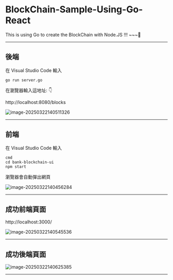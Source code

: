 # BlockChain-Sample-Using-Go-React
This is using Go to create the BlockChain with Node.JS !!! ~~~🐺



---

## 後端

在 Visual Studio Code 輸入

```
go run server.go
```

在瀏覽器輸入這地址: 👇

http://localhost:8080/blocks

![image-20250322140511326](http://pdm888.oss-cn-beijing.aliyuncs.com/img/image-20250322140511326.png) 

----

## 前端

在 Visual Studio Code 輸入

```
cmd
cd bank-blockchain-ui
npm start
```

瀏覽器會自動彈出網頁

![image-20250322140456284](http://pdm888.oss-cn-beijing.aliyuncs.com/img/image-20250322140456284.png) 

---

## 成功前端頁面
http://localhost:3000/

![image-20250322140545536](http://pdm888.oss-cn-beijing.aliyuncs.com/img/image-20250322140545536.png) 

----

## 成功後端頁面

![image-20250322140625385](http://pdm888.oss-cn-beijing.aliyuncs.com/img/image-20250322140625385.png) 

----

